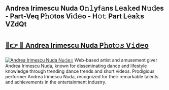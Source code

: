 ## Andrea Irimescu Nuda O𝚗𝚕yf𝚊ns L𝚎a𝚔ed N𝚞𝚍es - Part-Veq P𝚑𝚘tos Vi𝚍𝚎o - H𝚘𝚝 Part L𝚎a𝚔s VZdQt

# <h2><a href="http://kf9j6i.oniu.top/?m=Andrea+Irimescu+Nuda">🔗👉 🔴 Andrea Irimescu Nuda P𝚑ot𝚘𝚜 V𝚒d𝚎o</a></h2>

[![Andrea Irimescu Nuda Nu𝚍e𝚜](https://i.imgur.com/0qMVB7G.gif)](http://kf9j6i.oniu.top/?m=Andrea+Irimescu+Nuda)
Web-based artist and amusement giver Andrea Irimescu Nuda, known for disseminating dance and lifestyle knowledge through trending dance trends and short videos. Prodigious performer Andrea Irimescu Nuda, recognized for their remarkable talents and achievements in the entertainment industry.  
